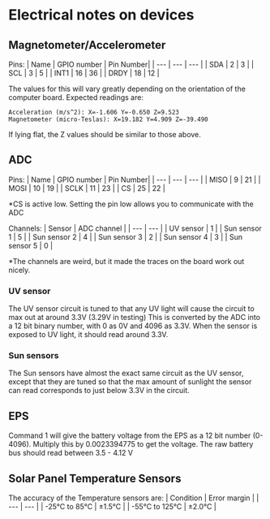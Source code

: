 # Electrical notes on devices

## Magnetometer/Accelerometer
Pins:
| Name | GPIO number | Pin Number|
| --- | --- | --- |
| SDA | 2 | 3 |
| SCL | 3 | 5 |
| INT1 | 16 | 36 |
| DRDY | 18 | 12 |

The values for this will vary greatly depending on the orientation of the computer board.
 Expected readings are:
``` 
Acceleration (m/s^2): X=-1.606 Y=-0.650 Z=9.523
Magnetometer (micro-Teslas): X=19.182 Y=4.909 Z=-39.490
```
If lying flat, the Z values should be similar to those above.

## ADC
Pins:
| Name | GPIO number | Pin Number|
| --- | --- | --- |
| MISO | 9 | 21 |
| MOSI | 10 | 19 |
| SCLK | 11 | 23 |
| CS | 25 | 22 |
 
*CS is active low. Setting the pin low allows you to communicate with the ADC

Channels:
| Sensor | ADC channel |
| --- | --- |
| UV sensor | 1 |
| Sun sensor 1 | 5 |
| Sun sensor 2 | 4 |
| Sun sensor 3 | 2 |
| Sun sensor 4 | 3 |
| Sun sensor 5 | 0 |

*The channels are weird, but it made the traces on the board work out nicely.

### UV sensor
The UV sensor circuit is tuned to that any UV light will cause the circuit to max out at around 3.3V (3.29V in testing) 
This is converted by the ADC into a 12 bit binary number, with 0 as 0V and 4096 as 3.3V.
When the sensor is exposed to UV light, it should read around 3.3V.

### Sun sensors
The Sun sensors have almost the exact same circuit as the UV sensor, except that they are tuned so that the max amount of sunlight the sensor can read corresponds to just below 3.3V in the circuit.

## EPS
Command 1 will give the battery voltage from the EPS as a 12 bit number (0-4096).
Multiply this by 0.0023394775 to get the voltage.
The raw battery bus should read between 3.5 - 4.12 V

## Solar Panel Temperature Sensors
The accuracy of the Temperature sensors are:
| Condition | Error margin |
| --- | --- |
| -25°C to 85°C | ±1.5°C |
| -55°C to 125°C | ±2.0°C |
